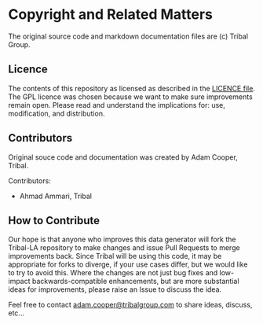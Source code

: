 # Copyright and Related Matters
The original source code and markdown documentation files are (c) Tribal Group.

## Licence
The contents of this repository as licensed as described in the [LICENCE file](LICENCE). The GPL licence was chosen because we want to make sure improvements remain open. Please read and understand the implications for: use, modification, and distribution.

## Contributors
Original souce code and documentation was created by Adam Cooper, Tribal.

Contributors:
- Ahmad Ammari, Tribal

## How to Contribute
Our hope is that anyone who improves this data generator will fork the Tribal-LA repository to make changes and issue Pull Requests to merge improvements back. Since Tribal will be using this code, it may be appropriate for forks to diverge, if your use cases differ, but we would like to try to avoid this. Where the changes are not just bug fixes and low-impact backwards-compatible enhancements, but are more substantial ideas for improvements, please raise an Issue to discuss the idea.

Feel free to contact adam.cooper@tribalgroup.com to share ideas, discuss, etc...
